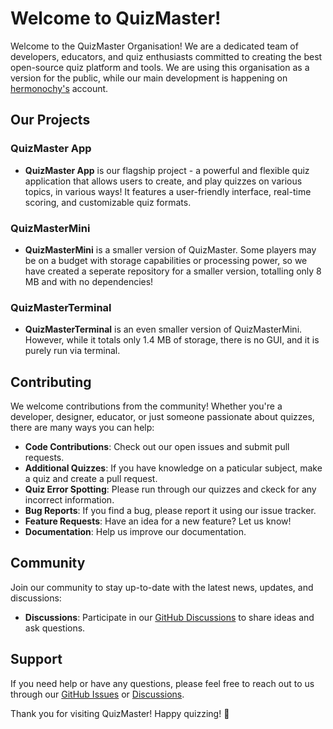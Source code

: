# Welcome to QuizMaster!

Welcome to the QuizMaster Organisation! We are a dedicated team of developers, educators, and quiz enthusiasts committed to creating the best open-source quiz platform and tools. We are using this organisation as a version for the public, while our main development is happening on [hermonochy's](https://github.com/hermonochy/QuizMaster) account.

## Our Projects

### QuizMaster App

- **QuizMaster App** is our flagship project - a powerful and flexible quiz application that allows users to create, and play quizzes on various topics, in various ways! It features a user-friendly interface, real-time scoring, and customizable quiz formats.

### QuizMasterMini

- **QuizMasterMini** is a smaller version of QuizMaster. Some players may be on a budget with storage capabilities or processing power, so we have created a seperate repository for a smaller version, totalling only 8 MB and with no dependencies!

### QuizMasterTerminal

- **QuizMasterTerminal** is an even smaller version of QuizMasterMini. However, while it totals only 1.4 MB of storage, there is no GUI, and it is purely run via terminal.

## Contributing

We welcome contributions from the community! Whether you're a developer, designer, educator, or just someone passionate about quizzes, there are many ways you can help:

- **Code Contributions**: Check out our open issues and submit pull requests.
- **Additional Quizzes**: If you have knowledge on a paticular subject, make a quiz and create a pull request.
- **Quiz Error Spotting**: Please run through our quizzes and ckeck for any incorrect information.
- **Bug Reports**: If you find a bug, please report it using our issue tracker.
- **Feature Requests**: Have an idea for a new feature? Let us know!
- **Documentation**: Help us improve our documentation.

## Community

Join our community to stay up-to-date with the latest news, updates, and discussions:

- **Discussions**: Participate in our [GitHub Discussions](https://github.com/orgs/QuizMaster-world/discussions) to share ideas and ask questions.

## Support

If you need help or have any questions, please feel free to reach out to us through our [GitHub Issues](https://github.com/hermonochy/QuizMaster/issues) or [Discussions](https://github.com/orgs/QuizMaster-world/discussions).

Thank you for visiting QuizMaster! Happy quizzing! 🎉

